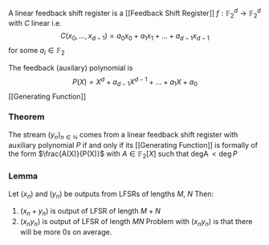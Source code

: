A linear feedback shift register is a 
[[Feedback Shift Register]] $f:\mathbb{F}_{2}^{d}\to \mathbb{F}_{2}^{d}$ with $C$ linear i.e. 
$$
C(x_{0},\dots,x_{d-1})=a_{0}x_{0}+a_{1}x_{1}+\dots+a_{d-1}x_{d-1}
$$
for some $a_{i}\in \mathbb{F}_{2}$

The feedback (auxilary) polynomial is
$$
P(X)=X^{d}+a_{d-1}X^{d-1}+\dots+a_{1}X+a_{0}
$$
[[Generating Function]]

### Theorem
The stream $(y_{n})_{n\in \mathbb{N}}$ comes from a linear feedback shift register
with auxiliary polynomial $P$ if and only if its [[Generating Function]] 
is formally of the form $\frac{A(X)}{P(X)}$ with $A\in \mathbb{F}_{2}[X]$ 
such that $\operatorname{degA}<\operatorname{deg}P$
### Lemma
Let $(x_{n})$ and $(y_{n})$ be outputs from LFSRs of lengths $M$, $N$
Then:
1. $(x_{n}+y_{n})$ is output of LFSR of length $M+N$
2. $(x_{n}y_{n})$ is output of LFSR of length $MN$
Problem with $(x_{n}y_{n})$ is that there will be more $0s$ on average.